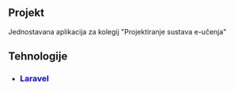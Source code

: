 ## Projekt

Jednostavana aplikacija za kolegij "Projektiranje sustava e-učenja"

## Tehnologije 

- <h3 style="color:blue">Laravel</h3>




